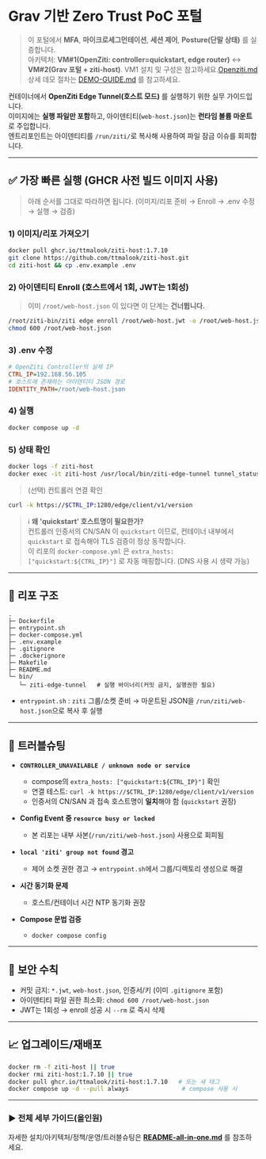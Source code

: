 # Grav 기반 Zero Trust PoC 포털

> 이 포털에서 **MFA**, **마이크로세그먼테이션**, **세션 제어**, **Posture(단말 상태)** 를 실증합니다.  
> 아키텍처: **VM#1(OpenZiti: controller=quickstart, edge router)** ↔ **VM#2(Grav 포털 + ziti-host)**.
> VM1 설치 및 구성은 참고하세요.[Openziti.md](./Openziti.md)
> 상세 데모 절차는 [DEMO-GUIDE.md](./DEMO-GUIDE.md) 를 참고하세요.

컨테이너에서 **OpenZiti Edge Tunnel(호스트 모드)** 를 실행하기 위한 실무 가이드입니다.  
이미지에는 **실행 파일만 포함**하고, 아이덴티티(`web-host.json`)는 **런타임 볼륨 마운트**로 주입합니다.  
엔트리포인트는 아이덴티티를 `/run/ziti/`로 복사해 사용하여 파일 잠금 이슈를 회피합니다.

---

## ✅ 가장 빠른 실행 (GHCR **사전 빌드 이미지** 사용)

> 아래 순서를 그대로 따라하면 됩니다. (이미지/리포 준비 → Enroll → .env 수정 → 실행 → 검증)

### 1) 이미지/리포 **가져오기**
```bash
docker pull ghcr.io/ttmalook/ziti-host:1.7.10
git clone https://github.com/ttmalook/ziti-host.git
cd ziti-host && cp .env.example .env
```

### 2) 아이덴티티 **Enroll** (호스트에서 1회, JWT는 1회성)
> 이미 `/root/web-host.json` 이 있다면 이 단계는 **건너뜁니다.**
```bash
/root/ziti-bin/ziti edge enroll /root/web-host.jwt -o /root/web-host.json --rm
chmod 600 /root/web-host.json
```

### 3) **.env 수정**
```ini
# OpenZiti Controller의 실제 IP
CTRL_IP=192.168.56.105
# 호스트에 존재하는 아이덴티티 JSON 경로
IDENTITY_PATH=/root/web-host.json
```

### 4) **실행**
```bash
docker compose up -d
```

### 5) **상태 확인**
```bash
docker logs -f ziti-host
docker exec -it ziti-host /usr/local/bin/ziti-edge-tunnel tunnel_status
```

> (선택) 컨트롤러 연결 확인
```bash
curl -k https://$CTRL_IP:1280/edge/client/v1/version
```

> ℹ️ **왜 'quickstart' 호스트명이 필요한가?**  
> 컨트롤러 인증서의 CN/SAN 이 `quickstart` 이므로, 컨테이너 내부에서 `quickstart` 로 접속해야 TLS 검증이 정상 동작합니다.  
> 이 리포의 `docker-compose.yml` 은 `extra_hosts: ["quickstart:${CTRL_IP}"]` 로 자동 매핑합니다. (DNS 사용 시 생략 가능)

---

## 📁 리포 구조
```
.
├─ Dockerfile
├─ entrypoint.sh
├─ docker-compose.yml
├─ .env.example
├─ .gitignore
├─ .dockerignore
├─ Makefile
├─ README.md
└─ bin/
   └─ ziti-edge-tunnel   # 실행 바이너리(커밋 금지, 실행권한 필요)
```
- `entrypoint.sh` : `ziti` 그룹/소켓 준비 → 마운트된 JSON을 `/run/ziti/web-host.json`으로 복사 후 실행

---

## 🧪 트러블슈팅

- **`CONTROLLER_UNAVAILABLE / unknown node or service`**
  - compose의 `extra_hosts: ["quickstart:${CTRL_IP}"]` 확인
  - 연결 테스트: `curl -k https://$CTRL_IP:1280/edge/client/v1/version`
  - 인증서의 CN/SAN 과 접속 호스트명이 **일치**해야 함 (`quickstart` 권장)

- **Config Event 중 `resource busy or locked`**
  - 본 리포는 내부 사본(`/run/ziti/web-host.json`) 사용으로 회피됨

- **`local 'ziti' group not found` 경고**
  - 제어 소켓 권한 경고 → `entrypoint.sh`에서 그룹/디렉토리 생성으로 해결

- **시간 동기화 문제**
  - 호스트/컨테이너 시간 NTP 동기화 권장

- **Compose 문법 검증**
  - `docker compose config`

---

## 🔐 보안 수칙
- 커밋 금지: `*.jwt`, `web-host.json`, 인증서/키 (이미 `.gitignore` 포함)
- 아이덴티티 파일 권한 최소화: `chmod 600 /root/web-host.json`
- JWT는 1회성 → enroll 성공 시 `--rm` 로 즉시 삭제

---

## 📈 업그레이드/재배포
```bash
docker rm -f ziti-host || true
docker rmi ziti-host:1.7.10 || true
docker pull ghcr.io/ttmalook/ziti-host:1.7.10   # 또는 새 태그
docker compose up -d --pull always               # compose 사용 시
```

---

### ▶️ 전체 세부 가이드(올인원)
자세한 설치/아키텍처/정책/운영/트러블슈팅은 **[README-all-in-one.md](README-all-in-one.md)** 를 참조하세요.
